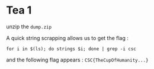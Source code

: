 # Tea 1

unzip the `dump.zip`

A quick string scrapping allows us to get the flag :

```shell
for i in $(ls); do strings $i; done | grep -i csc
```

and the following flag appears : `CSC{TheCupOfHumanity...}`
